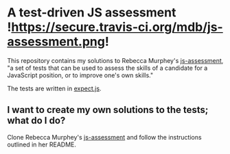 # A test-driven JS assessment !https://secure.travis-ci.org/mdb/js-assessment.png!

This repository contains my solutions to Rebecca Murphey's
[js-assessment](https://github.com/rmurphey/js-assessment), "a set
of tests that can be used to assess the skills of a candidate for a
JavaScript position, or to improve one's own skills."

The tests are written in [expect.js](https://github.com/LearnBoost/expect.js).

## I want to create my own solutions to the tests; what do I do?
Clone Rebecca Murphey's [js-assessment](https://github.com/rmurphey/js-assessment)
and follow the instructions outlined in her README.
